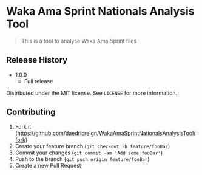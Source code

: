 # Waka Ama Sprint Nationals Analysis Tool
> This is a tool to analyse Waka Ama Sprint files

## Release History

* 1.0.0
    * Full release
    

Distributed under the MIT license. See ``LICENSE`` for more information.

## Contributing

1. Fork it (<https://github.com/daedricreign/WakaAmaSprintNationalsAnalysisTool/fork>)
2. Create your feature branch (`git checkout -b feature/fooBar`)
3. Commit your changes (`git commit -am 'Add some fooBar'`)
4. Push to the branch (`git push origin feature/fooBar`)
5. Create a new Pull Request
